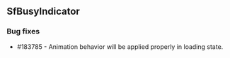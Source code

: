 ## SfBusyIndicator

### Bug fixes

* \#183785 -  Animation behavior will be applied properly in loading state.